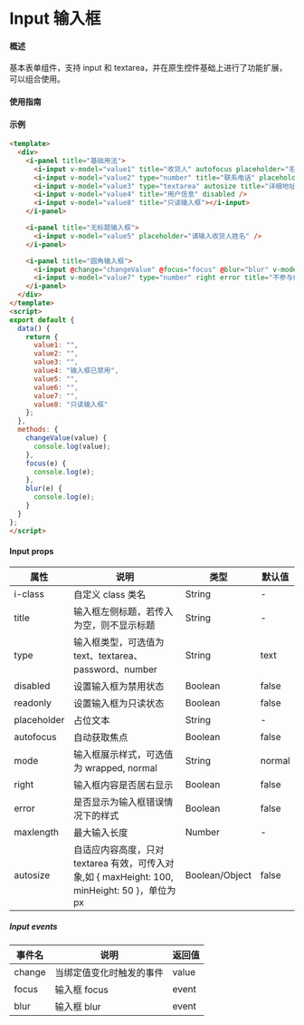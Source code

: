 # Input 输入框

#### 概述

基本表单组件，支持 input 和 textarea，并在原生控件基础上进行了功能扩展，可以组合使用。

#### 使用指南

#### 示例

```html
<template>
  <div>
    <i-panel title="基础用法">
      <i-input v-model="value1" title="收货人" autofocus placeholder="名字" />
      <i-input v-model="value2" type="number" title="联系电话" placeholder="请输入手机号" />
      <i-input v-model="value3" type="textarea" autosize title="详细地址" placeholder="请输入详细地址(最多50字)" :maxlength="50" />
      <i-input v-model="value4" title="用户信息" disabled />
      <i-input v-model="value8" title="只读输入框"></i-input>
    </i-panel>

    <i-panel title="无标题输入框">
      <i-input v-model="value5" placeholder="请输入收货人姓名" />
    </i-panel>

    <i-panel title="圆角输入框">
      <i-input @change="changeValue" @focus="focus" @blur="blur" v-model="value6" type="number" right title="消费总额" mode="wrapped" placeholder="询问收银员后输入" />
      <i-input v-model="value7" type="number" right error title="不参与优惠金额" mode="wrapped" placeholder="询问收银员后输入" />
    </i-panel>
  </div>
</template>
<script>
export default {
  data() {
    return {
      value1: "",
      value2: "",
      value3: "",
      value4: "输入框已禁用",
      value5: "",
      value6: "",
      value7: "",
      value8: "只读输入框"
    };
  },
  methods: {
    changeValue(value) {
      console.log(value);
    },
    focus(e) {
      console.log(e);
    },
    blur(e) {
      console.log(e);
    }
  }
};
</script>
```

#### Input props

| 属性        | 说明                                                                                        | 类型           | 默认值 |
|-------------|-------------------------------------------------------------------------------------------|----------------|--------|
| i-class     | 自定义 class 类名                                                                           | String         | -      |
| title       | 输入框左侧标题，若传入为空，则不显示标题                                                      | String         | -      |
| type        | 输入框类型，可选值为 text、textarea、password、number                                           | String         | text   |
| disabled    | 设置输入框为禁用状态                                                                        | Boolean        | false  |
| readonly    | 设置输入框为只读状态                                                                        | Boolean        | false  |
| placeholder | 占位文本                                                                                    | String         | -      |
| autofocus   | 自动获取焦点                                                                                | Boolean        | false  |
| mode        | 输入框展示样式，可选值为 wrapped, normal                                                     | String         | normal |
| right       | 输入框内容是否居右显示                                                                      | Boolean        | false  |
| error       | 是否显示为输入框错误情况下的样式                                                            | Boolean        | false  |
| maxlength   | 最大输入长度                                                                                | Number         | -      |
| autosize    | 自适应内容高度，只对 textarea 有效，可传入对象,如 { maxHeight: 100, minHeight: 50 }，单位为 px | Boolean/Object | false  |

##### Input events

| 事件名 | 说明                     | 返回值 |
|--------|------------------------|--------|
| change | 当绑定值变化时触发的事件 | value  |
| focus  | 输入框 focus             | event  |
| blur   | 输入框 blur              | event  |